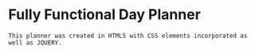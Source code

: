 # Fully Functional Day Planner

    This planner was created in HTML5 with CSS elements incorporated as well as JQUERY.